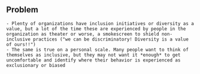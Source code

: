 ## Problem
	- Plenty of organizations have inclusion initiatives or diversity as a value, but a lot of the time these are experienced by people in the organization as theater or worse, a smokescreen to shield non-inclusive practices ("we can be discriminatory! Diversity is a value of ours!!")
	- The same is true on a personal scale. Many people want to think of themselves as inclusive, but they may not want it *enough* to get uncomfortable and identify where their behavior is experienced as exclusionary or biased